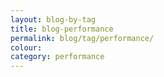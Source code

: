 ```yaml
---
layout: blog-by-tag
title: blog-performance
permalink: blog/tag/performance/
colour:
category: performance
---
```

